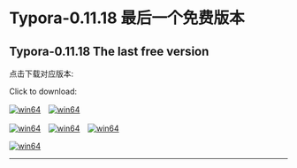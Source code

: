 # Typora-0.11.18 最后一个免费版本

## Typora-0.11.18 The last free version

点击下载对应版本:

Click to download:

[![win64](https://img.shields.io/badge/Windows%20(64bit)-exe-blue)](https://github.com/zogodo/typora-0.11.18/raw/master/typora-setup-x64-0.11.18.exe)　[![win64](https://img.shields.io/badge/Windows%20(32bit)-exe-blue)](https://github.com/zogodo/typora-0.11.18/raw/master/typora-setup-ia32-0.11.18.exe)

[![win64](https://img.shields.io/badge/Linux%20(amd64)-deb-brightgreen)](https://github.com/zogodo/typora-0.11.18/raw/master/typora_0.11.18_amd64.deb)　[![win64](https://img.shields.io/badge/Linux%20(arm64)-tar-brightgreen)](https://github.com/zogodo/typora-0.11.18/raw/master/Typora-linux-x64-0.11.18.tar.gz)　[![win64](https://img.shields.io/badge/Linux%20(arm64)-deb-brightgreen)](https://github.com/zogodo/typora-0.11.18/raw/master/typora_0.11.18_arm64.deb)

[![win64](https://img.shields.io/badge/MacOS-dmg-orange)](https://github.com/zogodo/typora-0.11.18/raw/master/Typora-0.11.18.dmg)

---

